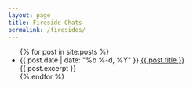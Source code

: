 ```yaml
---
layout: page
title: Fireside Chats
permalink: /firesides/
---
```


<ul>
  {% for post in site.posts %}
    <li>
      <span>{{ post.date | date: "%b %-d, %Y" }}</span>
      <a href="{{ post.url }}">{{ post.title }}</a>
      <br>
      {{ post.excerpt }}
    </li>
  {% endfor %}
</ul>

